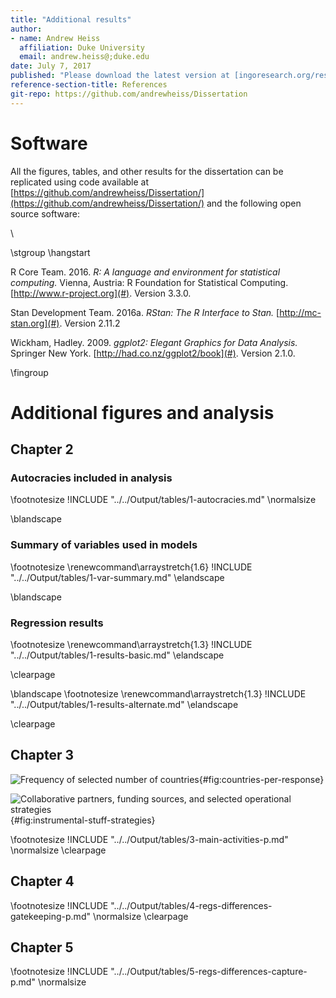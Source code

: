 ```yaml
---
title: "Additional results"
author:
- name: Andrew Heiss
  affiliation: Duke University
  email: andrew.heiss@;duke.edu
date: July 7, 2017
published: "Please download the latest version at [ingoresearch.org/research/](https://ingoresearch.org/research/)."
reference-section-title: References
git-repo: https://github.com/andrewheiss/Dissertation
---
```



# Software

All the figures, tables, and other results for the dissertation can be replicated using code available at [https://github.com/andrewheiss/Dissertation/](https://github.com/andrewheiss/Dissertation/) and the following open source software:

\ 

\stgroup \hangstart

R Core Team. 2016. *R: A language and environment for statistical computing.* Vienna, Austria: R Foundation for Statistical Computing. [http://www.r-project.org](#). Version 3.3.0.

Stan Development Team. 2016a. *RStan: The R Interface to Stan.* [http://mc-stan.org](#). Version 2.11.2

Wickham, Hadley. 2009. *ggplot2: Elegant Graphics for Data Analysis.* Springer New York. [http://had.co.nz/ggplot2/book](#). Version 2.1.0.

\fingroup


# Additional figures and analysis

## Chapter 2

### Autocracies included in analysis

\footnotesize
!INCLUDE "../../Output/tables/1-autocracies.md"
\normalsize

\blandscape

### Summary of variables used in models

\footnotesize
\renewcommand\arraystretch{1.6}
!INCLUDE "../../Output/tables/1-var-summary.md"
\elandscape

\blandscape

### Regression results

\footnotesize
\renewcommand\arraystretch{1.3}
!INCLUDE "../../Output/tables/1-results-basic.md"
\elandscape

\clearpage

\blandscape
\footnotesize
\renewcommand\arraystretch{1.3}
!INCLUDE "../../Output/tables/1-results-alternate.md"
\elandscape

\clearpage

## Chapter 3

![Frequency of selected number of countries](../../Output/figures/3-countries-per-response){#fig:countries-per-response}

![Collaborative partners, funding sources, and selected operational strategies](../../Output/figures/3-instrumental-stuff-strategies){#fig:instrumental-stuff-strategies}

\footnotesize
!INCLUDE "../../Output/tables/3-main-activities-p.md"
\normalsize
\clearpage

## Chapter 4

\footnotesize
!INCLUDE "../../Output/tables/4-regs-differences-gatekeeping-p.md"
\normalsize
\clearpage

## Chapter 5

\footnotesize
!INCLUDE "../../Output/tables/5-regs-differences-capture-p.md"
\normalsize


